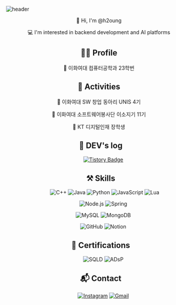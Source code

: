 ![header](https://capsule-render.vercel.app/api?type=wave&color=E8DDED&height=300&section=header&text=Hyunyoung's%20GitHub&fontSize=70&animation=fadeIn&fontAlignY=38&desc=Get,%20Set,%20Go!&descAlignY=60&descAlign=85)

<!-- Introduction -->
<p align="center">👋 Hi, I'm @h2oung</p>
<p align="center">💻 I'm interested in backend development and AI platforms</p>

<!-- Profile -->
<h2 align="center">👩‍💻 Profile</h2>
<p align="center">🔹 이화여대 컴퓨터공학과 23학번</p>

<!-- Activities -->
<h2 align="center">📌 Activities</h2>
<p align="center">🔹 이화여대 SW 창업 동아리 UNIS 4기</p>
<p align="center">🔹 이화여대 소프트웨어봉사단 이소지기 11기</p>
<p align="center">🔹 KT 디지털인재 장학생</p>

<!-- DEV's log -->
<h2 align="center">&nbsp;&nbsp;📝 DEV's log</h2>
<div align="center">
  
&nbsp;&nbsp;&nbsp;&nbsp;&nbsp;&nbsp;[![Tistory Badge](https://img.shields.io/badge/Tistory-Blog-FF5A5F?style=flat-square&logo=tistory&logoColor=white)](https://wisekhy.tistory.com/)

</div>

<!-- Skills -->
<h2 align="center">&nbsp;&nbsp;⚒️ Skills</h2>
<div align="center">

<!-- Languages -->
&nbsp;&nbsp;&nbsp;&nbsp;&nbsp;&nbsp;&nbsp;&nbsp;![C++](https://img.shields.io/badge/C++-00599C?style=flat-square&logo=c%2B%2B&logoColor=white)
![Java](https://img.shields.io/badge/Java-007396?style=flat-square&logo=java&logoColor=white)
![Python](https://img.shields.io/badge/Python-3776AB?style=flat-square&logo=python&logoColor=white)
![JavaScript](https://img.shields.io/badge/JavaScript-F7DF1E?style=flat-square&logo=javascript&logoColor=black)
![Lua](https://img.shields.io/badge/Lua-2C2D72?style=flat-square&logo=lua&logoColor=white)

<!-- Backend -->
&nbsp;&nbsp;&nbsp;&nbsp;&nbsp;&nbsp;![Node.js](https://img.shields.io/badge/Node.js-339933?style=flat-square&logo=node.js&logoColor=white)
![Spring](https://img.shields.io/badge/Spring-6DB33F?style=flat-square&logo=spring&logoColor=white)

<!-- Database -->
&nbsp;&nbsp;&nbsp;&nbsp;&nbsp;&nbsp;![MySQL](https://img.shields.io/badge/MySQL-4479A1?style=flat-square&logo=mysql&logoColor=white)
![MongoDB](https://img.shields.io/badge/MongoDB-47A248?style=flat-square&logo=mongodb&logoColor=white)

<!-- Tools -->
&nbsp;&nbsp;&nbsp;&nbsp;&nbsp;&nbsp;![GitHub](https://img.shields.io/badge/GitHub-181717?style=flat-square&logo=github&logoColor=white)
![Notion](https://img.shields.io/badge/Notion-000000?style=flat-square&logo=notion&logoColor=white)

</div>

<!-- Certifications -->
<h2 align="center">&nbsp;&nbsp;📜 Certifications</h2>
<div align="center">

&nbsp;&nbsp;&nbsp;&nbsp;&nbsp;&nbsp;![SQLD](https://img.shields.io/badge/Certification-SQLD-2E8B57?style=flat-square)
![ADsP](https://img.shields.io/badge/Certification-ADsP-4682B4?style=flat-square)

</div>

<!-- Contact -->
<h2 align="center">&nbsp;&nbsp;📬 Contact</h2>
<div align="center">

&nbsp;&nbsp;&nbsp;&nbsp;&nbsp;&nbsp;[![Instagram](https://img.shields.io/badge/Instagram-hvoun_g-E4405F?style=flat-square&logo=instagram&logoColor=white)](https://instagram.com/hvoun_g)
[![Gmail](https://img.shields.io/badge/Email-wisekhy@ewhain.net-D14836?style=flat-square&logo=gmail&logoColor=white)](mailto:wisekhy@ewhain.net)

</div>


